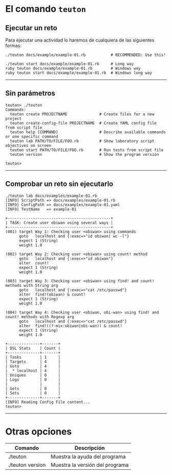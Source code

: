 
# El comando `teuton`

## Ejecutar un reto

Para ejecutar una actividad lo haremos de cualquiera de las siguientes formas:

```
./teuton docs/example/example-01.rb           # RECOMMENDED: Use this!

./teuton start docs/example/example-01.rb     # Long way
ruby teuton docs/example/example-01.rb        # Windows way
ruby teuton start docs/example/example-01.rb  # Windows long way
```

---

## Sin parámetros

```
teuton> ./teuton
Commands:
  teuton create PROJECTNAME              # Create files for a new project
  teuton create-config-file PROJECTNAME  # Create YAML config file from script file
  teuton help [COMMAND]                  # Describe available commands or one specific command
  teuton lab PATH/TO/FILE/FOO.rb         # Show laboratory script objectives on screen
  teuton start PATH/TO/FILE/FOO.rb       # Run tests from script file
  teuton version                         # Show the program version

teuton>
```

---

## Comprobar un reto sin ejecutarlo

```
./teuton lab docs/examples/example-01.rb
[INFO] ScriptPath => docs/examples/example-01.rb
[INFO] ConfigPath => docs/examples/example-01.yaml
[INFO] TestName   => example-01

+---------------------------------------------+
| TASK: Create user obiwan using several ways |
+---------------------------------------------+
(001) target Way 1: Checking user <obiwan> using commands
      goto   localhost and {:exec=>"id obiwan| wc -l"}
      expect 1 (String)
      weight 1.0

(002) target Way 2: Checking user <obiwan> using count! method
      goto   localhost and {:exec=>"id obiwan"}
      alter  count!
      expect 1 (String)
      weight 1.0

(003) target Way 3: Checking user <obiwan> using find! and count! methods with String arg
      goto   localhost and {:exec=>"cat /etc/passwd"}
      alter  find!(obiwan) & count!
      expect 1 (String)
      weight 1.0

(004) target Way 4: Checking user <obiwan, obi-wan> using find! and count! methods with Regexp arg
      goto   localhost and {:exec=>"cat /etc/passwd"}
      alter  find!((?-mix:obiwan|obi-wan)) & count!
      expect 1 (String)
      weight 1.0

+--------------+-------+
| DSL Stats    | Count |
+--------------+-------+
| Tasks        | 1     |
| Targets      | 4     |
| Goto         | 4     |
|  * localhost | 4     |
| Uniques      | 0     |
| Logs         | 0     |
|              |       |
| Gets         | 0     |
| Sets         | 0     |
+--------------+-------+
[INFO] Reading Config File content...
teuton>
```

---

# Otras opciones 

| Comando          | Descripción                     |
| ---------------- | ------------------------------- |
| ./teuton         | Muestra la ayuda del programa   |
| ./teuton version | Muestra la versión del programa |
